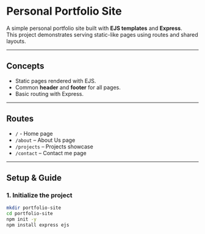 # Personal Portfolio Site

A simple personal portfolio site built with **EJS templates** and **Express**.  
This project demonstrates serving static-like pages using routes and shared layouts.

---

## Concepts
- Static pages rendered with EJS.
- Common **header** and **footer** for all pages.
- Basic routing with Express.

---

## Routes
- `/` - Home page
- `/about` – About Us page
- `/projects` – Projects showcase
- `/contact` – Contact me page

---

## Setup & Guide

### 1. Initialize the project
```bash
mkdir portfolio-site
cd portfolio-site
npm init -y
npm install express ejs
